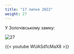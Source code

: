 ```yaml
---
title: "17 липня 2022"
weight: 27
---
```

У Золочівському замку:

![27](/images/2022-07-17.jpg)

{{< youtube WUASd1cMaX8  >}}